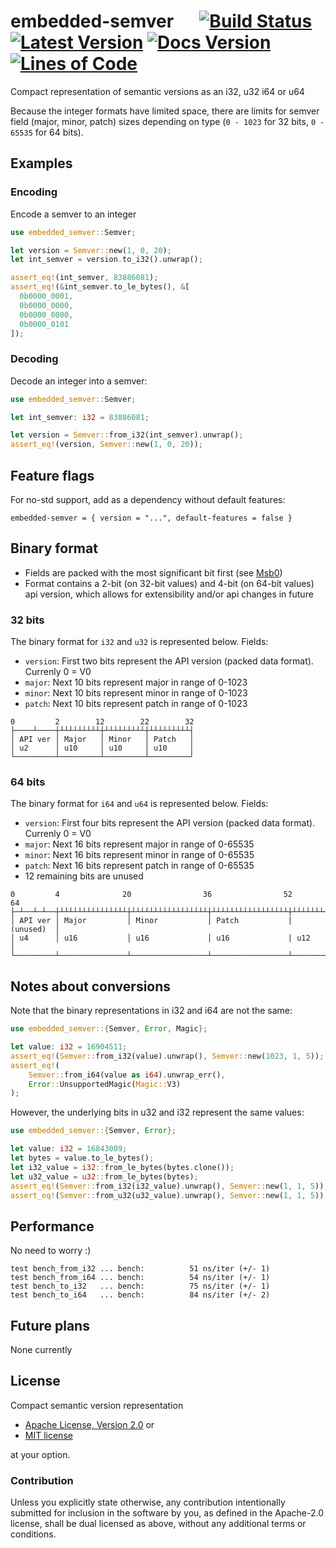 # embedded-semver &emsp; [![Build Status]][actions] [![Latest Version]][crates.io] [![Docs Version]][docs] [![Lines of Code]][github]

[Build Status]: https://img.shields.io/github/workflow/status/blaind/embedded-semver/test
[actions]: https://github.com/blaind/embedded-semver/actions?query=branch%3Amain
[Latest Version]: https://img.shields.io/crates/v/embedded-semver.svg
[crates.io]: https://crates.io/crates/embedded-semver
[Lines of Code]: https://tokei.rs/b1/github/blaind/embedded-semver?category=code
[github]: https://github.com/blaind/embedded-semver

[Docs Version]: https://docs.rs/embedded-semver/badge.svg
[docs]: https://docs.rs/embedded-semver

Compact representation of semantic versions as an i32, u32 i64 or u64

Because the integer formats have limited space, there are limits for semver field
(major, minor, patch) sizes depending on type (`0 - 1023` for 32 bits, `0 - 65535` for 64 bits).

## Examples

### Encoding

Encode a semver to an integer

```rust
use embedded_semver::Semver;

let version = Semver::new(1, 0, 20);
let int_semver = version.to_i32().unwrap();

assert_eq!(int_semver, 83886081);
assert_eq!(&int_semver.to_le_bytes(), &[
  0b0000_0001,
  0b0000_0000,
  0b0000_0000,
  0b0000_0101
]);
```

### Decoding

Decode an integer into a semver:

```rust
use embedded_semver::Semver;

let int_semver: i32 = 83886081;

let version = Semver::from_i32(int_semver).unwrap();
assert_eq!(version, Semver::new(1, 0, 20));
```

## Feature flags

For no-std support, add as a dependency without default features:

```text
embedded-semver = { version = "...", default-features = false }
```

## Binary format

* Fields are packed with the most significant bit first (see [Msb0](https://docs.rs/bitvec/0.22.3/bitvec/order/struct.Msb0.html))
* Format contains a 2-bit (on 32-bit values) and 4-bit (on 64-bit values) api version, which
  allows for extensibility and/or api changes in future

### 32 bits

The binary format for `i32` and `u32` is represented below. Fields:

* `version`: First two bits represent the API version (packed data format). Currenly 0 = V0
* `major`: Next 10 bits represent major in range of 0-1023
* `minor`: Next 10 bits represent minor in range of 0-1023
* `patch`: Next 10 bits represent patch in range of 0-1023

```text
0         2        12        22        32
├────┴────┼┴┴┴┴┴┴┴┴┴┼┴┴┴┴┴┴┴┴┴┼┴┴┴┴┴┴┴┴┴┤
│ API ver │ Major   │ Minor   │ Patch   │
│ u2      │ u10     │ u10     │ u10     │
└─────────┴─────────┴─────────┴─────────┘
```

### 64 bits

The binary format for `i64` and `u64` is represented below. Fields:

* `version`: First four bits represent the API version (packed data format). Currenly 0 = V0
* `major`: Next 16 bits represent major in range of 0-65535
* `minor`: Next 16 bits represent minor in range of 0-65535
* `patch`: Next 16 bits represent patch in range of 0-65535
* 12 remaining bits are unused

```text
0         4              20                36                52          64
├─┴──┴─┴──┼┴┴┴┴┴┴┴┴┴┴┴┴┴┴┴┼┴┴┴┴┴┴┴┴┴┴┴┴┴┴┴┴┴┼┴┴┴┴┴┴┴┴┴┴┴┴┴┴┴┴┴┼┴┴┴┴┴┴┴┴┴┴┴┤
│ API ver │ Major         │ Minor           │ Patch           | (unused)  │
│ u4      │ u16           │ u16             │ u16             | u12       │
└─────────┴───────────────┴─────────────────┴─────────────────┴───────────┘
```

## Notes about conversions

Note that the binary representations in i32 and i64 are not the same:

```rust
use embedded_semver::{Semver, Error, Magic};

let value: i32 = 16904511;
assert_eq!(Semver::from_i32(value).unwrap(), Semver::new(1023, 1, 5));
assert_eq!(
    Semver::from_i64(value as i64).unwrap_err(),
    Error::UnsupportedMagic(Magic::V3)
);
```

However, the underlying bits in u32 and i32 represent the same values:

```rust
use embedded_semver::{Semver, Error};

let value: i32 = 16843009;
let bytes = value.to_le_bytes();
let i32_value = i32::from_le_bytes(bytes.clone());
let u32_value = u32::from_le_bytes(bytes);
assert_eq!(Semver::from_i32(i32_value).unwrap(), Semver::new(1, 1, 5));
assert_eq!(Semver::from_u32(u32_value).unwrap(), Semver::new(1, 1, 5));
```

## Performance

No need to worry :)

```text
test bench_from_i32 ... bench:          51 ns/iter (+/- 1)
test bench_from_i64 ... bench:          54 ns/iter (+/- 1)
test bench_to_i32   ... bench:          75 ns/iter (+/- 1)
test bench_to_i64   ... bench:          84 ns/iter (+/- 2)
```

## Future plans

None currently

## License
Compact semantic version representation
* <a href="LICENSE-APACHE">Apache License, Version 2.0</a> or
* <a href="LICENSE-MIT">MIT license</a>

at your option.

### Contribution
Unless you explicitly state otherwise, any contribution intentionally submitted
for inclusion in the software by you, as defined in the Apache-2.0 license, shall be dual licensed as above, without any additional terms or conditions.
